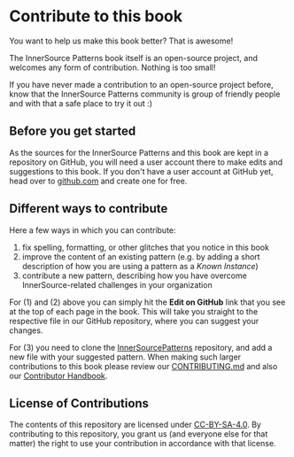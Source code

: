 # Contribute to this book

You want to help us make this book better? That is awesome!

The InnerSource Patterns book itself is an open-source project, and welcomes any form of contribution. Nothing is too small!

If you have never made a contribution to an open-source project before, know that the InnerSource Patterns community is group of friendly people and with that a safe place to try it out :)

## Before you get started

As the sources for the InnerSource Patterns and this book are kept in a repository on GitHub, you will need a user account there to make edits and  suggestions to this book. If you don't have a user account at GitHub yet, head over to [github.com](https://github.com) and create one for free.

## Different ways to contribute

Here a few ways in which you can contribute:

1. fix spelling, formatting, or other glitches that you notice in this book
2. improve the content of an existing pattern (e.g. by adding a short description of how you are using a pattern as a _Known Instance_)
3. contribute a new pattern, describing how you have overcome InnerSource-related challenges in your organization

For (1) and (2) above you can simply hit the **Edit on GitHub** link that you see at the top of each page in the book. This will take you straight to the respective file in our GitHub repository, where you can suggest your changes.

For (3) you need to clone the [InnerSourcePatterns](https://github.com/InnerSourceCommons/InnerSourcePatterns) repository, and add a new file with your suggested pattern. When making such larger contributions to this book please review our [CONTRIBUTING.md](../CONTRIBUTING.md) and also our [Contributor Handbook](../meta/contributor-handbook.md).

## License of Contributions

The contents of this repository are licensed under [CC-BY-SA-4.0](../LICENSE.txt). By contributing to this repository, you grant us (and everyone else for that matter) the right to use your contribution in accordance with that license.
